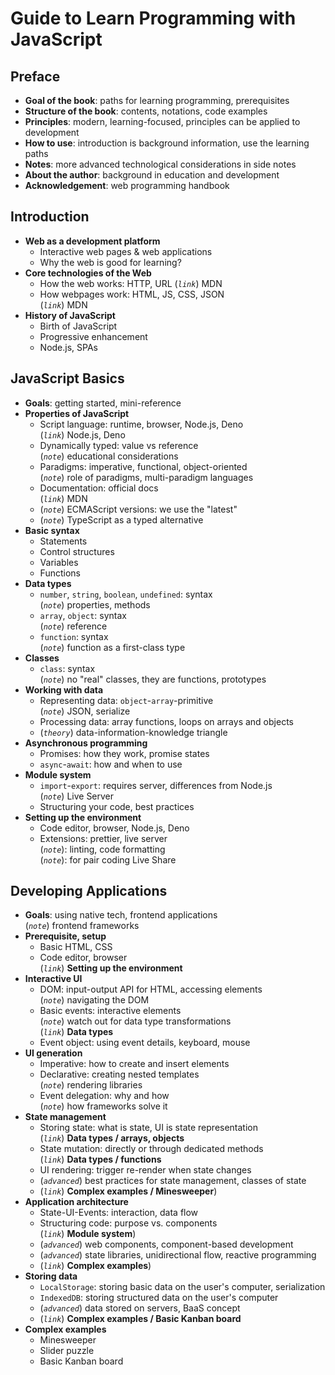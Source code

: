 # Guide to Learn Programming with JavaScript

## Preface

- **Goal of the book**: paths for learning programming, prerequisites
- **Structure of the book**: contents, notations, code examples
- **Principles**: modern, learning-focused, principles can be applied to development
- **How to use**: introduction is background information, use the learning paths
- **Notes**: more advanced technological considerations in side notes
- **About the author**: background in education and development
- **Acknowledgement**: web programming handbook

## Introduction

- **Web as a development platform**
  - Interactive web pages & web applications
  - Why the web is good for learning?
- **Core technologies of the Web**
  - How the web works: HTTP, URL
    (*`link`*) MDN
  - How webpages work: HTML, JS, CSS, JSON  
    (*`link`*) MDN
- **History of JavaScript**
  - Birth of JavaScript
  - Progressive enhancement
  - Node.js, SPAs

## JavaScript Basics

- **Goals**: getting started, mini-reference
- **Properties of JavaScript**
  - Script language: runtime, browser, Node.js, Deno  
    (*`link`*) Node.js, Deno
  - Dynamically typed: value vs reference  
    (*`note`*) educational considerations
  - Paradigms: imperative, functional, object-oriented  
    (*`note`*) role of paradigms, multi-paradigm languages
  - Documentation: official docs  
    (*`link`*) MDN
  - (*`note`*) ECMAScript versions: we use the "latest"
  - (*`note`*) TypeScript as a typed alternative
- **Basic syntax**
  - Statements
  - Control structures
  - Variables
  - Functions
- **Data types**
  - `number`, `string`, `boolean`, `undefined`: syntax  
    (*`note`*) properties, methods
  - `array`, `object`: syntax  
    (*`note`*) reference
  - `function`: syntax  
    (*`note`*) function as a first-class type
- **Classes**
  - `class`: syntax  
    (*`note`*) no "real" classes, they are functions, prototypes
- **Working with data**
  - Representing data: `object`-`array`-primitive  
    (*`note`*) JSON, serialize
  - Processing data: array functions, loops on arrays and objects
  - (*`theory`*) data-information-knowledge triangle
- **Asynchronous programming**
  - Promises: how they work, promise states
  - `async`-`await`: how and when to use
- **Module system**
  - `import`-`export`: requires server, differences from Node.js  
    (*`note`*) Live Server
  - Structuring your code, best practices
- **Setting up the environment**
  - Code editor, browser, Node.js, Deno
  - Extensions: prettier, live server  
    (*`note`*): linting, code formatting  
    (*`note`*): for pair coding Live Share

## Developing Applications

- **Goals**: using native tech, frontend applications  
  (*`note`*) frontend frameworks
- **Prerequisite, setup**
  - Basic HTML, CSS
  - Code editor, browser  
    (*`link`*) **Setting up the environment**
- **Interactive UI**
  - DOM: input-output API for HTML, accessing elements  
    (*`note`*) navigating the DOM
  - Basic events: interactive elements  
    (*`note`*) watch out for data type transformations  
    (*`link`*) **Data types**
  - Event object: using event details, keyboard, mouse
- **UI generation**
  - Imperative: how to create and insert elements
  - Declarative: creating nested templates  
    (*`note`*) rendering libraries
  - Event delegation: why and how  
    (*`note`*) how frameworks solve it
- **State management**
  - Storing state: what is state, UI is state representation  
    (*`link`*) **Data types / arrays, objects**
  - State mutation: directly or through dedicated methods  
    (*`link`*) **Data types / functions**
  - UI rendering: trigger re-render when state changes
  - (*`advanced`*) best practices for state management, classes of state
  - (*`link`*) **Complex examples / Minesweeper**)
- **Application architecture**
  - State-UI-Events: interaction, data flow
  - Structuring code: purpose vs. components  
    (*`link`*) **Module system**)
  - (*`advanced`*) web components, component-based development
  - (*`advanced`*) state libraries, unidirectional flow, reactive programming
  - (*`link`*) **Complex examples**)
- **Storing data**
  - `LocalStorage`: storing basic data on the user's computer, serialization
  - `IndexedDB`: storing structured data on the user's computer
  - (*`advanced`*) data stored on servers, BaaS concept
  - (*`link`*) **Complex examples / Basic Kanban board**
- **Complex examples**
  - Minesweeper
  - Slider puzzle
  - Basic Kanban board
